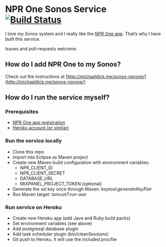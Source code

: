 # NPR One Sonos Service [![Build Status](https://travis-ci.org/bertique/SonosNPROneServer.svg?branch=master)](https://travis-ci.org/bertique/SonosNPROneServer)

I love my Sonos system and I really like the [NPR One app](http://www.npr.org/about/products/npr-one/). That’s why I have built this service.

Issues and pull-requests welcome.

## How do I add NPR One to my Sonos?

Check out the instructions at [http://michaeldick.me/sonos-nprone/](http://michaeldick.me/sonos-nprone/)

## How do I run the service myself?

### Prerequisites

* [NPR One app registration](http://dev.npr.org)
* [Heroku account (or similar)](https://heroku.com)

### Run the service locally

* Clone this repo
* Import into Eclipse as Maven project
* Create new Maven build configuration with environment variables:
  * NPR_CLIENT_ID
  * NPR_CLIENT_SECRET
  * DATABASE_URL
  * MIXPANEL_PROJECT_TOKEN (optional)
* Generate the ssl key once through Maven: *keytool:generateKeyPair*
* Run Maven target: *tomcat7:run-war*

### Run service on Heroku

* Create new Heroku app (add Java and Ruby build packs)
* Set environment variables (see above)
* Add postgresql database plugin
* Add task scheduler plugin (bin/cleanSessions)
* Git push to Heroku. It will use the included procfile